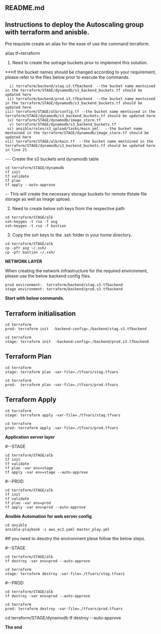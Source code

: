 ## README.md
## Instructions to deploy the Autoscaling group with terraform and anisble.

Pre requisite
create an alias for the ease of use the command terraform.

alias tf=terraform

1) Need to create the sotrage buckets prior to implement this solution.

***If the bucket names should be changed according to your requirement, please refer to the files below prior to execute the commands.
```
  i) terraform/backend/stag.s3.tfbackend  --the bucket name mentoined in the terraform/STAGE/dynamodb/s3_backend_buckets.tf should be updated here
 ii) terraform/backend/prod.s3.tfbackend  --the bucket name mentoined in the terraform/STAGE/dynamodb/s3_backend_buckets.tf should be updated here
iii) terraform/STAGE/alb/config.tf --the bucket name mentoined in the terraform/STAGE/dynamodb/s3_backend_buckets.tf should be updated here
 iv) terraform/STAGE/dynamodb/image_store.tf
  v) terraform/STAGE/dynamodb/s3_backend_buckets.tf
 vi) ansible/roles/s3_upload/tasks/main.yml   --the bucket name mentoined in the terraform/STAGE/dynamodb/image_store.tf should be updated here
vii) terraform/STAGE/alb/main.tf  --the bucket name mentoined in the terraform/STAGE/dynamodb/s3_backend_buckets.tf should be updated here in line 21

```

--- Create the s3 buckets and dynamodb table

```
cd terraform/STAGE/dynamodb
tf init
tf validate
tf plan
tf apply --auto-approve
```

-- This will create the necessary storage buckets for remote tfstate file storage as well as image upload.


2) Need to create below ssh keys from the respective path

```
cd terraform/STAGE/alb
ssh-keygen -t rsa -f asg
ssh-keygen -t rsa -f bastion
```

3) Copy the ssh keys to the .ssh folder in your home directory.

```
cd terraform/STAGE/alb
cp -pfr asg ~/.ssh/
cp -pfr bastion ~/.ssh/
```

<strong>NETWORK LAYER</strong>

When creating the network infrastructure for the required environment, please use the below backend config files.

```
prod environment:  terraform/backend/stag.s3.tfbackend
stage environment: terraform/backend/prod.s3.tfbackend
```

<strong>Start with below commands.</strong>

Terraform initialisation
-------------------------
```
cd terraform
prod: terraform init  -backend-config=./backend/stag.s3.tfbackend
```
```
cd terraform
stage: terraform init  -backend-config=./backend/prod.s3.tfbackend
```
Terraform Plan
-------------------------
```
cd terraform
stage: terraform plan -var-file=./tfvars/stag.tfvars
```
```
cd terraform
prod:  terraform plan -var-file=./tfvars/prod.tfvars
```
Terraform Apply
--------------------------
```
cd terraform
stage: terraform apply -var-file=./tfvars/stag.tfvars
```
```
cd terraform
prod: terraform apply -var-file=./tfvars/prod.tfvars
```

<strong>Application server layer </strong>

</strong>#--STAGE</strong>
```
cd terraform/STAGE/alb
tf init
tf validate
tf plan -var env=stage
tf apply -var env=stage --auto-approve
```
</strong>#--PROD</strong>
```
cd terraform/STAGE/alb
tf init
tf validate
tf plan -var env=prod
tf apply -var env=prod --auto-approve
```

<strong> Ansible Automation for web server config </strong>

```
cd ansible
ansible-playbook -i aws_ec2.yaml master_play.yml
```

#If you need to desotry the environment plese follow the below steps.

</strong>#--STAGE</strong>
```
cd terraform/STAGE/alb
tf destroy -var env=prod --auto-approve
```
```
cd terraform
stage: terraform destroy -var-file=./tfvars/stag.tfvars
```
</strong>#--PROD</strong>
```
cd terraform/STAGE/alb
tf destroy -var env=prod --auto-approve
```
```
cd terraform
prod: terraform destroy -var-file=./tfvars/prod.tfvars
```
cd terraform/STAGE/dynamodb
tf destroy --auto-approve

**The end**
